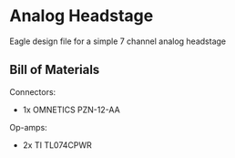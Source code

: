 # Analog Headstage

Eagle design file for a simple 7 channel analog headstage

## Bill of Materials
Connectors:

+ 1x OMNETICS PZN-12-AA

Op-amps:

+ 2x TI TL074CPWR
